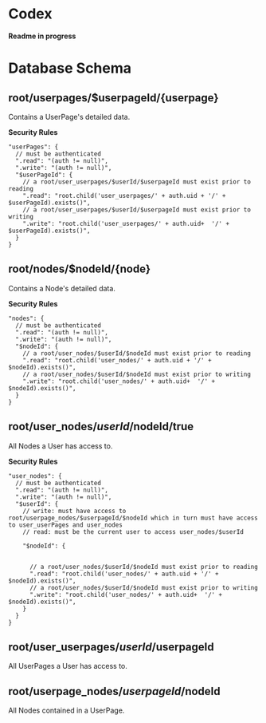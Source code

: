 # Codex


__Readme in progress__

Database Schema
=================

root/userpages/$userpageId/{userpage}
-------------------------------------
Contains a UserPage's detailed data.

**Security Rules**
```
"userPages": {
  // must be authenticated
  ".read": "(auth != null)",
  ".write": "(auth != null)",
  "$userPageId": {
    // a root/user_userpages/$userId/$userpageId must exist prior to reading
    ".read": "root.child('user_userpages/' + auth.uid + '/' + $userPageId).exists()",
    // a root/user_userpages/$userId/$userpageId must exist prior to writing
    ".write": "root.child('user_userpages/' + auth.uid+  '/' + $userPageId).exists()",
  }
}
```


root/nodes/$nodeId/{node}
-------------------------
Contains a Node's detailed data.

**Security Rules**
```
"nodes": {
  // must be authenticated
  ".read": "(auth != null)",
  ".write": "(auth != null)",
  "$nodeId": {
    // a root/user_nodes/$userId/$nodeId must exist prior to reading
    ".read": "root.child('user_nodes/' + auth.uid + '/' + $nodeId).exists()",
    // a root/user_nodes/$userId/$nodeId must exist prior to writing
    ".write": "root.child('user_nodes/' + auth.uid+  '/' + $nodeId).exists()",
  }
}
```

root/user_nodes/$userId/$nodeId/true
------------------------------------
All Nodes a User has access to.

**Security Rules**
```
"user_nodes": {
  // must be authenticated
  ".read": "(auth != null)",
  ".write": "(auth != null)",
  "$userId": {
    // write: must have access to root/userpage_nodes/$userpageId/$nodeId which in turn must have access to user_userPages and user_nodes
    // read: must be the current user to access user_nodes/$userId

    "$nodeId": {


      // a root/user_nodes/$userId/$nodeId must exist prior to reading
      ".read": "root.child('user_nodes/' + auth.uid + '/' + $nodeId).exists()",
      // a root/user_nodes/$userId/$nodeId must exist prior to writing
      ".write": "root.child('user_nodes/' + auth.uid+  '/' + $nodeId).exists()",
    }
  }
}
```


root/user_userpages/$userId/$userpageId
---------------------------------------
All UserPages a User has access to.


root/userpage_nodes/$userpageId/$nodeId
---------------------------------------
All Nodes contained in a UserPage. 
